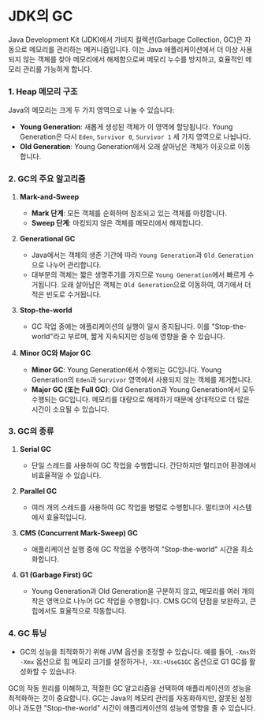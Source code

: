# JDK의 GC

Java Development Kit (JDK)에서 가비지 컬렉션(Garbage Collection, GC)은 자동으로 메모리를 관리하는 메커니즘입니다. 이는 Java 애플리케이션에서 더 이상 사용되지 않는 객체를 찾아 메모리에서 해제함으로써 메모리 누수를 방지하고, 효율적인 메모리 관리를 가능하게 합니다.

### 1. **Heap 메모리 구조**
Java의 메모리는 크게 두 가지 영역으로 나눌 수 있습니다:
- **Young Generation**: 새롭게 생성된 객체가 이 영역에 할당됩니다. Young Generation은 다시 `Eden`, `Survivor 0`, `Survivor 1` 세 가지 영역으로 나뉩니다.
- **Old Generation**: Young Generation에서 오래 살아남은 객체가 이곳으로 이동합니다.

### 2. **GC의 주요 알고리즘**

1. **Mark-and-Sweep**
    - **Mark 단계**: 모든 객체를 순회하며 참조되고 있는 객체를 마킹합니다.
    - **Sweep 단계**: 마킹되지 않은 객체를 메모리에서 해제합니다.

2. **Generational GC**
    - Java에서는 객체의 생존 기간에 따라 `Young Generation`과 `Old Generation`으로 나누어 관리합니다.
    - 대부분의 객체는 짧은 생명주기를 가지므로 `Young Generation`에서 빠르게 수거됩니다. 오래 살아남은 객체는 `Old Generation`으로 이동하여, 여기에서 더 적은 빈도로 수거됩니다.

3. **Stop-the-world**
    - GC 작업 중에는 애플리케이션의 실행이 일시 중지됩니다. 이를 "Stop-the-world"라고 부르며, 짧게 지속되지만 성능에 영향을 줄 수 있습니다.

4. **Minor GC와 Major GC**
    - **Minor GC**: Young Generation에서 수행되는 GC입니다. Young Generation의 `Eden`과 `Survivor` 영역에서 사용되지 않는 객체를 제거합니다.
    - **Major GC (또는 Full GC)**: Old Generation과 Young Generation에서 모두 수행되는 GC입니다. 메모리를 대량으로 해제하기 때문에 상대적으로 더 많은 시간이 소요될 수 있습니다.

### 3. **GC의 종류**

1. **Serial GC**
    - 단일 스레드를 사용하여 GC 작업을 수행합니다. 간단하지만 멀티코어 환경에서 비효율적일 수 있습니다.

2. **Parallel GC**
    - 여러 개의 스레드를 사용하여 GC 작업을 병렬로 수행합니다. 멀티코어 시스템에서 효율적입니다.

3. **CMS (Concurrent Mark-Sweep) GC**
    - 애플리케이션 실행 중에 GC 작업을 수행하여 "Stop-the-world" 시간을 최소화합니다.

4. **G1 (Garbage First) GC**
    - Young Generation과 Old Generation을 구분하지 않고, 메모리를 여러 개의 작은 영역으로 나누어 GC 작업을 수행합니다. CMS GC의 단점을 보완하고, 큰 힙에서도 효율적으로 작동합니다.

### 4. **GC 튜닝**
- GC의 성능을 최적화하기 위해 JVM 옵션을 조정할 수 있습니다. 예를 들어, `-Xms`와 `-Xmx` 옵션으로 힙 메모리 크기를 설정하거나, `-XX:+UseG1GC` 옵션으로 G1 GC를 활성화할 수 있습니다.

GC의 작동 원리를 이해하고, 적절한 GC 알고리즘을 선택하여 애플리케이션의 성능을 최적화하는 것이 중요합니다. GC는 Java의 메모리 관리를 자동화하지만, 잘못된 설정이나 과도한 "Stop-the-world" 시간이 애플리케이션의 성능에 영향을 줄 수 있습니다.


